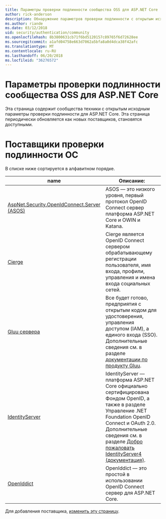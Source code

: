 ```yaml
---
title: Параметры проверки подлинности сообщества OSS для ASP.NET Core
author: rick-anderson
description: Обнаружение параметров проверки подлинности с открытым исходным кодом для ASP.NET Core.
ms.author: riande
ms.date: 03/12/2018
uid: security/authentication/community
ms.openlocfilehash: 8b3800631cb71f6bd5120157c89765f6d72628ee
ms.sourcegitcommit: a1afd04758e663d7062a5bfa8a0d4dca38f42afc
ms.translationtype: MT
ms.contentlocale: ru-RU
ms.lasthandoff: 06/20/2018
ms.locfileid: "36276572"
---
```

# <a name="community-oss-authentication-options-for-aspnet-core"></a>Параметры проверки подлинности сообщества OSS для ASP.NET Core

Эта страница содержит сообщества техники с открытым исходным параметры проверки подлинности для ASP.NET Core. Эта страница периодически обновляется как новых поставщиков, становятся доступными.

# <a name="oss-authentication-providers"></a>Поставщики проверки подлинности ОС

В списке ниже сортируется в алфавитном порядке.

| name | Описание: |
| ---- | ----------- |
| [AspNet.Security.OpenIdConnect.Server (ASOS)](https://github.com/aspnet-contrib/AspNet.Security.OpenIdConnect.Server) | ASOS — это низкого уровня, первый протокол OpenID Connect сервер платформа ASP.NET Core и OWIN и Katana. |
| [Cierge](https://github.com/pwdless/Cierge) | Cierge является OpenID Connect сервером обрабатывающему регистрации пользователя, имя входа, профили, управления и имена входа социальных сетей. |
| [Gluu сервера](https://gluu.org/) | Все будет готово, предприятия с открытым кодом для удостоверения, управления доступом (IAM), а единого входа (SSO). Дополнительные сведения см. в разделе [документации по продукту Gluu](https://gluu.org/docs/). |
| [IdentityServer](https://identityserver.io/) | IdentityServer — платформа ASP.NET Core официально сертифицирована Фондом OpenID, а также в разделе Управление .NET Foundation OpenID Connect и OAuth 2.0. Дополнительные сведения см. в разделе [Добро пожаловать IdentityServer4 (документация)](https://identityserver4.readthedocs.io/en/release/). |
| [OpenIddict](https://github.com/openiddict/openiddict-core) | OpenIddict — это простой в использовании OpenID Connect сервер для ASP.NET Core. |

Для добавления поставщика, [изменить эту страницу](https://github.com/login?return_to=https%3A%2F%2Fgithub.com%2Faspnet%2FDocs%2Fedit%2Fmaster%2Faspnetcore%2Fsecurity%2Fauthentication%2Fcommunity.md).

